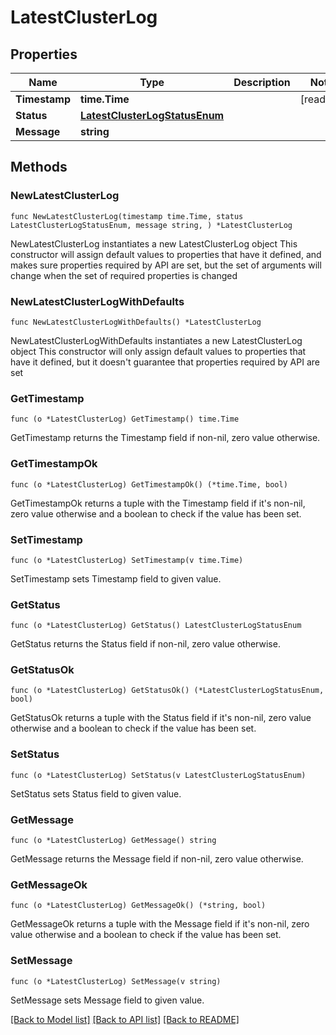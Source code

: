 # LatestClusterLog

## Properties

Name | Type | Description | Notes
------------ | ------------- | ------------- | -------------
**Timestamp** | **time.Time** |  | [readonly] 
**Status** | [**LatestClusterLogStatusEnum**](LatestClusterLogStatusEnum.md) |  | 
**Message** | **string** |  | 

## Methods

### NewLatestClusterLog

`func NewLatestClusterLog(timestamp time.Time, status LatestClusterLogStatusEnum, message string, ) *LatestClusterLog`

NewLatestClusterLog instantiates a new LatestClusterLog object
This constructor will assign default values to properties that have it defined,
and makes sure properties required by API are set, but the set of arguments
will change when the set of required properties is changed

### NewLatestClusterLogWithDefaults

`func NewLatestClusterLogWithDefaults() *LatestClusterLog`

NewLatestClusterLogWithDefaults instantiates a new LatestClusterLog object
This constructor will only assign default values to properties that have it defined,
but it doesn't guarantee that properties required by API are set

### GetTimestamp

`func (o *LatestClusterLog) GetTimestamp() time.Time`

GetTimestamp returns the Timestamp field if non-nil, zero value otherwise.

### GetTimestampOk

`func (o *LatestClusterLog) GetTimestampOk() (*time.Time, bool)`

GetTimestampOk returns a tuple with the Timestamp field if it's non-nil, zero value otherwise
and a boolean to check if the value has been set.

### SetTimestamp

`func (o *LatestClusterLog) SetTimestamp(v time.Time)`

SetTimestamp sets Timestamp field to given value.


### GetStatus

`func (o *LatestClusterLog) GetStatus() LatestClusterLogStatusEnum`

GetStatus returns the Status field if non-nil, zero value otherwise.

### GetStatusOk

`func (o *LatestClusterLog) GetStatusOk() (*LatestClusterLogStatusEnum, bool)`

GetStatusOk returns a tuple with the Status field if it's non-nil, zero value otherwise
and a boolean to check if the value has been set.

### SetStatus

`func (o *LatestClusterLog) SetStatus(v LatestClusterLogStatusEnum)`

SetStatus sets Status field to given value.


### GetMessage

`func (o *LatestClusterLog) GetMessage() string`

GetMessage returns the Message field if non-nil, zero value otherwise.

### GetMessageOk

`func (o *LatestClusterLog) GetMessageOk() (*string, bool)`

GetMessageOk returns a tuple with the Message field if it's non-nil, zero value otherwise
and a boolean to check if the value has been set.

### SetMessage

`func (o *LatestClusterLog) SetMessage(v string)`

SetMessage sets Message field to given value.



[[Back to Model list]](../README.md#documentation-for-models) [[Back to API list]](../README.md#documentation-for-api-endpoints) [[Back to README]](../README.md)


